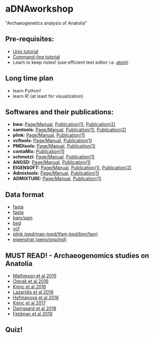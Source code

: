 # aDNAworkshop
"Archaeogenetics analysis of Anatolia"

## Pre-requisites:
- [Unix tutorial](https://people.ischool.berkeley.edu/~kevin/unix-tutorial/toc.html)
- [Command-line tutorial](https://rik.smith-unna.com/command_line_bootcamp/?id=pabgahcnti)
- Learn to keep notes! (use efficient text editor i.e. [atom](https://atom.io/))

## Long time plan
- learn Python!
- learn R! (at least for visualization)

## Softwares and their publications:

* **bwa:** [Page/Manual](http://bio-bwa.sourceforge.net/bwa.shtml), [Publication(1)](https://www.ncbi.nlm.nih.gov/pubmed/19451168), [Publication(2)](https://www.ncbi.nlm.nih.gov/pubmed/20080505)
* **samtools:** [Page/Manual](http://www.htslib.org/doc/samtools.html), [Publication(1)](https://www.ncbi.nlm.nih.gov/pubmed/19505943), [Publication(2)](https://www.ncbi.nlm.nih.gov/pubmed/21903627)
* **plink:** [Page/Manual](http://zzz.bwh.harvard.edu/plink/pdf.shtml), [Publication(1)](https://www.ncbi.nlm.nih.gov/pubmed/17701901)
* **vcftools:** [Page/Manual](https://vcftools.github.io/documentation.html), [Publication(1)](https://academic.oup.com/bioinformatics/article/27/15/2156/402296)
* **PMDtools:** [Page/Manual](https://code.google.com/archive/p/pmdtools/), [Publication(1)](https://www.ncbi.nlm.nih.gov/pubmed/?term=Separating+endogenous+ancient+DNA+from+modern+day+contamination+in+a+Siberian+Neandertal)
* **contaMix:** [Publication(1)](https://www.ncbi.nlm.nih.gov/pubmed/?term=revised+timescale+for+human+evolution+based+on+ancient+mitochondrial+genomes)
* **schmutzi:** [Page/Manual](https://bioinf.eva.mpg.de/schmutzi/), [Publication(1)](https://www.ncbi.nlm.nih.gov/pubmed/26458810)
* **ANGSD:** [Page/Manual](https://github.com/ANGSD/angsd), [Publication(1)](https://www.ncbi.nlm.nih.gov/pubmed/25420514)
* **EIGENSOFT:** [Page/Manual](https://github.com/DReichLab/EIG), [Publication(1)](https://www.ncbi.nlm.nih.gov/pubmed/16862161), [Publication(2)](https://www.ncbi.nlm.nih.gov/pmc/articles/PMC1713260/)
* **Admixtools:** [Page/Manual](https://github.com/DReichLab/AdmixTools), [Publication(1)](https://www.ncbi.nlm.nih.gov/pubmed/22960212)
* **ADMIXTURE:** [Page/Manual](http://software.genetics.ucla.edu/admixture/admixture-manual.pdf), [Publication(1)](https://www.ncbi.nlm.nih.gov/pubmed/?term=D.H.+Alexander%2C+J.+Novembre%2C+and+K.+Lange.+Fast+model-based+estimation+of+ancestry+in+unrelated+individuals)

## Data format
  - [fasta](https://www.animalgenome.org/bioinfo/resources/manuals/seqformats)
  - [fastq](https://pythonhosted.org/OBITools/fastq.html)
  - [bam/sam](https://sites.google.com/site/bioinformaticsremarks/bioinfo/sam-bam-format)
  - [bed](https://www.ensembl.org/info/website/upload/bed.html)
  - [vcf](https://samtools.github.io/hts-specs/VCFv4.2.pdf)
  - [plink (ped/map-tped/tfam-bed/bim/fam)](http://zzz.bwh.harvard.edu/plink/pdf.shtml)
  - [eigenstrat (geno/snp/ind)](https://reich.hms.harvard.edu/software/InputFileFormats)


## **MUST READ!** - Archaeogenomics studies on Anatolia

* [Mathieson et al 2015](https://www.nature.com/articles/nature16152)
* [Omrak et al 2016](https://www.cell.com/action/showPdf?pii=S0960-9822%2815%2901516-X)
* [Kılınç et al 2016](https://www.cell.com/action/showPdf?pii=S0960-9822%2816%2930850-8)
* [Lazaridis et al 2016](https://www.nature.com/articles/nature19310)
* [Hofmanová et al 2016](https://www.pnas.org/content/113/25/6886.long)
* [Kılınç et al 2017](https://royalsocietypublishing.org/doi/full/10.1098/rspb.2017.2064)
* [Damgaard et al 2018](https://science.sciencemag.org/content/360/6396/eaar7711)
* [Feldman et al 2019](https://www.nature.com/articles/s41467-019-09209-7)

## Quiz!
